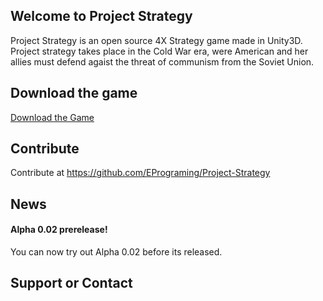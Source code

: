 ## Welcome to Project Strategy

Project Strategy is an open source 4X Strategy game made in Unity3D. Project strategy takes place in the Cold War era, were American and her allies must defend agaist the threat of communism from the Soviet Union.

## Download the game

[Download the Game](https://github.com/EPrograming/Project-Strategy) 

## Contribute

Contribute at https://github.com/EPrograming/Project-Strategy

## News

#### Alpha 0.02 prerelease!
You can now try out Alpha 0.02 before its released.





## Support or Contact


